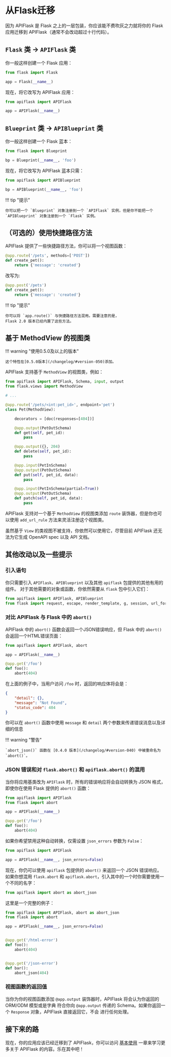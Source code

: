 # 从Flask迁移

因为 APIFlask 是 Flask 之上的一层包装，你应该能不费吹灰之力就将你的 Flask 应用迁移到 APIFlask（通常不会改动超过十行代码）。


## `Flask` 类 -> `APIFlask` 类

你一般这样创建一个 Flask 应用：

```python
from flask import Flask

app = Flask(__name__)
```

现在，将它改写为 APIFlask 应用：

```python
from apiflask import APIFlask

app = APIFlask(__name__)
```


## `Blueprint` 类 -> `APIBlueprint` 类

你一般这样创建一个 Flask 蓝本：

```python
from flask import Blueprint

bp = Blueprint(__name__, 'foo')
```

现在，将它改写为 APIFlask 蓝本只需：

```python
from apiflask import APIBlueprint

bp = APIBlueprint(__name__, 'foo')
```

!!! tip "提示"

    你可以把一个 `Blueprint` 对象注册到一个 `APIFlask` 实例，但是你不能把一个
	`APIBlueprint` 对象注册到一个 `Flask` 实例。


## （可选的）使用快捷路径方法

APIFlask 提供了一些快捷路径方法，你可以将一个视图函数：

```python hl_lines="1"
@app.route('/pets', methods=['POST'])
def create_pet():
    return {'message': 'created'}
```

改写为:

```python hl_lines="1"
@app.post('/pets')
def create_pet():
    return {'message': 'created'}
```

!!! tip "提示"

	你可以将 `app.route()` 与快捷路径方法混用。需要注意的是，
	Flask 2.0 版本已经内置了这些方法。

## 基于 MethodView 的视图类

!!! warning "使用0.5.0及以上的版本"

    这个特性在[0.5.0版本](/changelog/#version-050)添加。

APIFlask 支持基于 `MethodView` 的视图类，例如：

```python
from apiflask import APIFlask, Schema, input, output
from flask.views import MethodView

# ...

@app.route('/pets/<int:pet_id>', endpoint='pet')
class Pet(MethodView):

    decorators = [doc(responses=[404])]

    @app.output(PetOutSchema)
    def get(self, pet_id):
        pass

    @app.output({}, 204)
    def delete(self, pet_id):
        pass

    @app.input(PetInSchema)
    @app.output(PetOutSchema)
    def put(self, pet_id, data):
        pass

    @app.input(PetInSchema(partial=True))
    @app.output(PetOutSchema)
    def patch(self, pet_id, data):
        pass
```

APIFlask 支持对一个基于 `MethodView` 的视图类添加 `route` 装饰器，但是你也可以使用
`add_url_rule` 方法来灵活注册这个视图类。

虽然基于 `View` 的类视图不被支持，你依然可以使用它，尽管目前 APIFlask 还无法为它生成
OpenAPI spec 以及 API 文档。


## 其他改动以及一些提示

### 引入语句

你只需要引入 `APIFlask`、`APIBlueprint` 以及其他 `apiflask` 包提供的其他有用的组件。
对于其他需要的对象或函数，你依然需要从 `flask` 包中引入它们：

```python
from apiflask import APIFlask, APIBlueprint
from flask import request, escape, render_template, g, session, url_for
```


### 对比 APIFlask 与 Flask 中的 `abort()`

APIFlask 中的 `abort()` 函数会返回一个JSON错误响应，但 Flask 中的 `abort()`
会返回一个HTML错误页面：

```python
from apiflask import APIFlask, abort

app = APIFlask(__name__)

@app.get('/foo')
def foo():
    abort(404)
```

在上面的例子中，当用户访问 `/foo` 时，返回的响应体将会是：

```json
{
    "detail": {},
    "message": "Not Found",
    "status_code": 404
}
```

你可以在 `abort()` 函数中使用 `message` 和 `detail` 两个参数来传递错误消息以及详细的信息

!!! warning "警告"

    `abort_json()` 函数在 [0.4.0 版本](/changelog/#version-040) 中被重命名为 `abort()`。


### JSON 错误和对 `flask.abort()` 和 `apiflask.abort()` 的混用

当你将应用基类改为 `APIFlask` 时，所有的错误响应将会自动转换为 JSON 格式，即使你在使用
Flask 提供的 `abort()` 函数：

```python
from apiflask import APIFlask
from flask import abort

app = APIFlask(__name__)

@app.get('/foo')
def foo():
    abort(404)
```

如果你希望禁用这种自动转换，仅需设置 `json_errors` 参数为 `False`：

```python hl_lines="3"
from apiflask import APIFlask

app = APIFlask(__name__, json_errors=False)
```

现在，你仍可以使用 `apiflask` 包提供的 `abort()` 来返回一个 JSON 错误响应。
如果你想混用 `flask.abort` 和 `apiflask.abort`，引入其中的一个时你需要使用一个不同的名字：

```python
from apiflask import abort as abort_json
```

这里是一个完整的例子：

```python hl_lines="1 14"
from apiflask import APIFlask, abort as abort_json
from flask import abort

app = APIFlask(__name__, json_errors=False)


@app.get('/html-error')
def foo():
    abort(404)


@app.get('/json-error')
def bar():
    abort_json(404)
```


### 视图函数的返回值

当你为你的视图函数添加 `@app.output` 装饰器时，APIFlask 将会认为你返回的 ORM/ODM 模型或是字典
符合你向 `@app.output` 传递的 Schema。如果你返回一个 `Response` 对象，APIFlask 直接返回它，不会
进行任何处理。

## 接下来的路

现在，你的应用应该已经迁移到了 APIFlask，你可以访问 [基本使用](/usage) 一章来学习更多关于
APIFlask 的内容。乐在其中吧！

